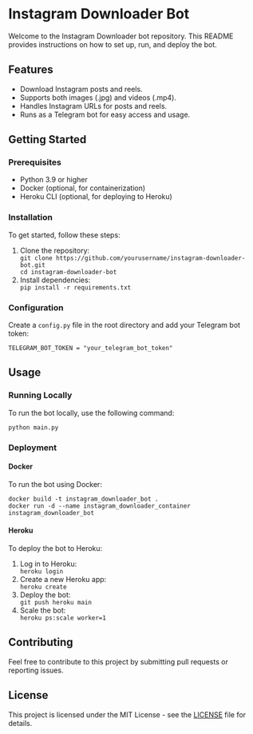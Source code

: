 <!DOCTYPE html>
<html>
<body>

<h1>Instagram Downloader Bot</h1>

<p>Welcome to the Instagram Downloader bot repository. This README provides instructions on how to set up, run, and deploy the bot.</p>

<h2>Features</h2>
<ul>
  <li>Download Instagram posts and reels.</li>
  <li>Supports both images (.jpg) and videos (.mp4).</li>
  <li>Handles Instagram URLs for posts and reels.</li>
  <li>Runs as a Telegram bot for easy access and usage.</li>
</ul>

<h2>Getting Started</h2>

<h3>Prerequisites</h3>
<ul>
  <li>Python 3.9 or higher</li>
  <li>Docker (optional, for containerization)</li>
  <li>Heroku CLI (optional, for deploying to Heroku)</li>
</ul>

<h3>Installation</h3>
<p>To get started, follow these steps:</p>
<ol>
  <li>Clone the repository:</li>
  <code>git clone https://github.com/yourusername/instagram-downloader-bot.git<br>cd instagram-downloader-bot</code>
  <li>Install dependencies:</li>
  <code>pip install -r requirements.txt</code>
</ol>

<h3>Configuration</h3>
<p>Create a <code>config.py</code> file in the root directory and add your Telegram bot token:</p>
<code>TELEGRAM_BOT_TOKEN = "your_telegram_bot_token"</code>

<h2>Usage</h2>

<h3>Running Locally</h3>
<p>To run the bot locally, use the following command:</p>
<code>python main.py</code>

<h3>Deployment</h3>

<h4>Docker</h4>
<p>To run the bot using Docker:</p>
<code>docker build -t instagram_downloader_bot .<br>docker run -d --name instagram_downloader_container instagram_downloader_bot</code>

<h4>Heroku</h4>
<p>To deploy the bot to Heroku:</p>
<ol>
  <li>Log in to Heroku:</li>
  <code>heroku login</code>
  <li>Create a new Heroku app:</li>
  <code>heroku create</code>
  <li>Deploy the bot:</li>
  <code>git push heroku main</code>
  <li>Scale the bot:</li>
  <code>heroku ps:scale worker=1</code>
</ol>

<h2>Contributing</h2>
<p>Feel free to contribute to this project by submitting pull requests or reporting issues.</p>

<h2>License</h2>
<p>This project is licensed under the MIT License - see the <a href="LICENSE">LICENSE</a> file for details.</p>

</body>
</html>
